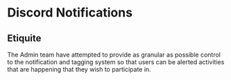# Discord Notifications

## Etiquite
The Admin team have attempted to provide as granular as possible control to the notification and tagging system so that users can be alerted activities that are happening that they wish to participate in.